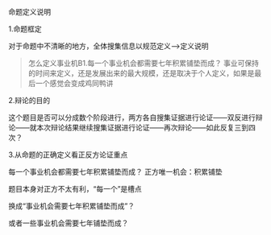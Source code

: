 
命题定义说明



1.命题框定

对于命题中不清晰的地方，全体搜集信息以规范定义-->定义说明
>怎么定义事业机B1.每一个事业机会都需要七年积累铺垫而成？
事业可保持的时间来定义，还是发展出来的最大规模，还是取决于个人定义，如果是最后一个感觉会变成鸡同鸭讲

2.辩论的目的

这个题目是否可以分成数个阶段进行，两方各自搜集证据进行论证——双反进行辩论——就本次辩论结果继续搜集证据进行论证——再次辩论——如此反复三到四次？

3.从命题的正确定义看正反方论证重点


每一个事业机会都需要七年积累铺垫而成？
正方唯一机会：积累铺垫

题目本身对正方不太有利，“每一个”是槽点

换成“事业机会需要七年积累铺垫而成”？

或者一些事业机会需要七年铺垫而成？
